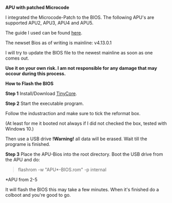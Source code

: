 **APU with patched Microcode**

I integrated the Microcode-Patch to the BIOS.
The following APU's are supported APU2, APU3, APU4 and APU5.

The guide I used can be found [here](https://github.com/pcengines/apu2-documentation/blob/master/docs/microcode_patching.md).


The newset Bios as of writing is mainline: v4.13.0.1

I will try to update the BIOS file to the newest mainline as soon as one comes out.

**Use it on your own risk.
I am not responsible for any damage that may occour during this process.**


**How to Flash the BIOS**

**Step 1**
Install/Download [TinyCore](https://www.pcengines.ch/tinycore.htm).

**Step 2**
Start the executable program.

Follow the industraction and make sure to tick the reformat box.

(At least for me it booted not always if I did not checked the box, tested with Windows 10.)

Then use a USB drive **!Warning!** all data will be erased.
Wait till the programe is finished.

**Step 3**
Place the APU-Bios into the root directory.
Boot the USB drive from the APU and do:
>flashrom -w "APU*-BIOS.rom" -p internal 

*APU from 2-5

It will flash the BIOS this may take a few minutes.
When it's finished do a colboot and you're good to go.
